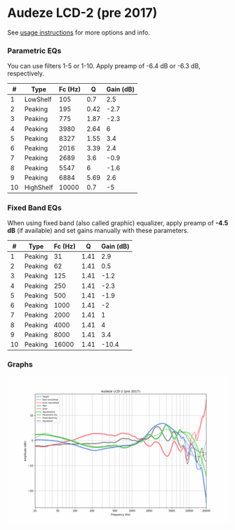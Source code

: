 # Audeze LCD-2 (pre 2017)
See [usage instructions](https://github.com/jaakkopasanen/AutoEq#usage) for more options and info.

### Parametric EQs
You can use filters 1-5 or 1-10. Apply preamp of -6.4 dB or -6.3 dB, respectively.

|   # | Type      |   Fc (Hz) |    Q |   Gain (dB) |
|-----|-----------|-----------|------|-------------|
|   1 | LowShelf  |       105 | 0.7  |         2.5 |
|   2 | Peaking   |       195 | 0.42 |        -2.7 |
|   3 | Peaking   |       775 | 1.87 |        -2.3 |
|   4 | Peaking   |      3980 | 2.64 |         6   |
|   5 | Peaking   |      8327 | 1.55 |         3.4 |
|   6 | Peaking   |      2016 | 3.39 |         2.4 |
|   7 | Peaking   |      2689 | 3.6  |        -0.9 |
|   8 | Peaking   |      5547 | 6    |        -1.6 |
|   9 | Peaking   |      6884 | 5.69 |         2.6 |
|  10 | HighShelf |     10000 | 0.7  |        -5   |

### Fixed Band EQs
When using fixed band (also called graphic) equalizer, apply preamp of **-4.5 dB** (if available) and set gains manually with these parameters.

|   # | Type    |   Fc (Hz) |    Q |   Gain (dB) |
|-----|---------|-----------|------|-------------|
|   1 | Peaking |        31 | 1.41 |         2.9 |
|   2 | Peaking |        62 | 1.41 |         0.5 |
|   3 | Peaking |       125 | 1.41 |        -1.2 |
|   4 | Peaking |       250 | 1.41 |        -2.3 |
|   5 | Peaking |       500 | 1.41 |        -1.9 |
|   6 | Peaking |      1000 | 1.41 |        -2   |
|   7 | Peaking |      2000 | 1.41 |         1   |
|   8 | Peaking |      4000 | 1.41 |         4   |
|   9 | Peaking |      8000 | 1.41 |         3.4 |
|  10 | Peaking |     16000 | 1.41 |       -10.4 |

### Graphs
![](./Audeze%20LCD-2%20(pre%202017).png)
